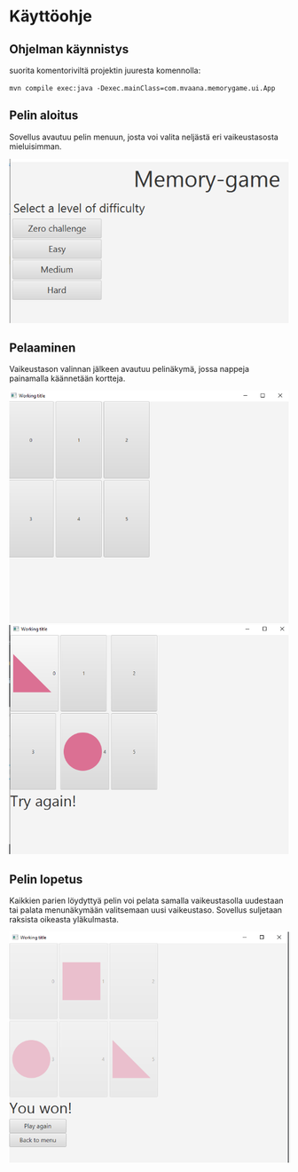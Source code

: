 # Käyttöohje


## Ohjelman käynnistys

suorita komentoriviltä projektin juuresta komennolla:

`mvn compile exec:java -Dexec.mainClass=com.mvaana.memorygame.ui.App`

## Pelin aloitus

Sovellus avautuu pelin menuun, josta voi valita neljästä eri vaikeustasosta mieluisimman.

![](kuvat/menuView.PNG)

## Pelaaminen

Vaikeustason valinnan jälkeen avautuu pelinäkymä, jossa nappeja painamalla käännetään kortteja.

![](kuvat/gameView.PNG)
![](kuvat/gameState.PNG)

## Pelin lopetus

Kaikkien parien löydyttyä pelin voi pelata samalla vaikeustasolla uudestaan tai palata menunäkymään valitsemaan uusi vaikeustaso. Sovellus suljetaan raksista oikeasta yläkulmasta.

![](kuvat/gameWin.PNG)

